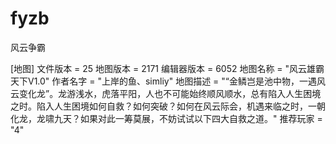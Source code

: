 # fyzb
风云争霸 

[地图]
文件版本 = 25
地图版本 = 2171
编辑器版本 = 6052
地图名称 = "风云雄霸天下V1.0"
作者名字 = "上岸的鱼、simliy"
地图描述 = "“金鳞岂是池中物，一遇风云变化龙”。龙游浅水，虎落平阳，人也不可能始终顺风顺水，总有陷入人生困境之时。陷入人生困境如何自救？如何突破？如何在风云际会，机遇来临之时，一朝化龙，龙啸九天？如果对此一筹莫展，不妨试试以下四大自救之道。"
推荐玩家 = "4"
